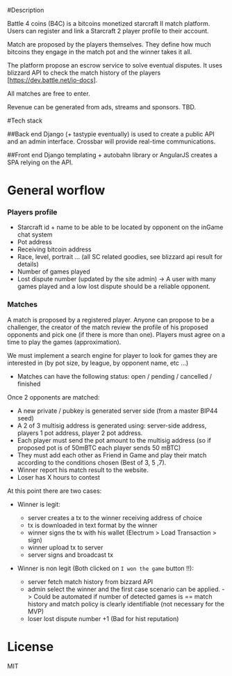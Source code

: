 #Description 

Battle 4 coins (B4C) is a bitcoins monetized starcraft II match platform.
Users can register and link a Starcraft 2 player profile to their account.

Match are proposed by the players themselves. They define how much bitcoins they engage in the match pot and the winner takes it all.

The platform propose an escrow service to solve eventual disputes. It uses blizzard API to check the match history of the players [https://dev.battle.net/io-docs].

All matches are free to enter.

Revenue can be generated from ads, streams and sponsors. TBD.

#Tech stack

##Back end
Django (+ tastypie eventually) is used to create a public API and an admin interface.
Crossbar will provide real-time communications.

##Front end
Django templating + autobahn library or AngularJS creates a SPA relying on the API.

# General worflow

### Players profile
- Starcraft id + name to be able to be located by opponent on the inGame chat system
- Pot address
- Receiving bitcoin address
- Race, level, portrait ... (all SC related goodies, see blizzard api result for details)
- Number of games played
- Lost dispute number (updated by the site admin) -> A user with many games played and a low lost dispute should be a reliable opponent.

### Matches

A match is proposed by a registered player. Anyone can propose to be a challenger, the creator of the match review the profile of his proposed opponents and pick one (if there is more than one). Players must agree on a time to play the games (approximation).

We must implement a search engine for player to look for games they are interested in (by pot size, by league, by opponent name, etc ...)

- Matches can have the following status: open / pending / cancelled / finished

Once 2 opponents are matched:

- A new private / pubkey is generated server side (from a master BIP44 seed)
- A 2 of 3 multisig address is generated using: server-side address, players 1 pot address, player 2 pot address.
- Each player must send the pot amount to the multisig address (so if proposed pot is of 50mBTC each player sends 50 mBTC)
- They must add each other as Friend in Game and play their match according to the conditions chosen (Best of 3, 5 ,7).
- Winner report his match result to the website.
- Loser has X hours to contest

At this point there are two cases:

- Winner is legit:
  - server creates a tx to the winner receiving address of choice
  - tx is downloaded in text format by the winner
  - winner signs the tx with his wallet (Electrum > Load Transaction > sign)
  - winner upload tx to server
  - server signs and broadcast tx

- Winner is non legit (Both clicked on `I won the game` button !!):
  - server fetch match history from bizzard API
  - admin select the winner and the first case scenario can be applied. -> Could be automated if number of detected games is == match history and match policy is clearly identifiable (not necessary for the MVP)
  - loser lost dispute number +1 (Bad for hist reputation)


# License

MIT


